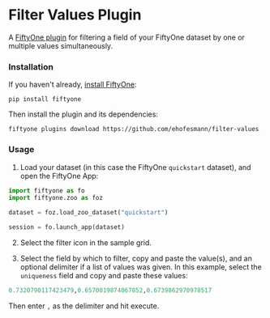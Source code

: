 #  Filter Values Plugin

A [FiftyOne plugin](https://docs.voxel51.com/plugins/index.html) for filtering
a field of your FiftyOne dataset by one or multiple values simultaneously. 


### Installation

If you haven't already,
[install FiftyOne](https://docs.voxel51.com/getting_started/install.html):

```shell
pip install fiftyone
```

Then install the plugin and its dependencies:

```shell
fiftyone plugins download https://github.com/ehofesmann/filter-values
```


### Usage




1. Load your dataset (in this case the FiftyOne `quickstart` dataset), and
   open the FiftyOne App:

```py
import fiftyone as fo
import fiftyone.zoo as foz

dataset = foz.load_zoo_dataset("quickstart")

session = fo.launch_app(dataset)
```


2. Select the filter icon in the sample grid.


3. Select the field by which to filter, copy and paste the value(s), and an
   optional delimiter if a list of values was given. In this example, select
the `uniqueness` field and copy and paste these values:

```py
0.7320790117423479,0.6570019874067852,0.6739862970978517
```

Then enter `,` as the delimiter and hit execute.
